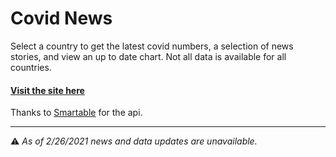 # Covid News

Select a country to get the latest covid numbers, a selection of news stories, and view an up to date chart.  Not all data is available for all countries. 

#### [Visit the site here](https://worldcovidinfo.web.app)

Thanks to [Smartable](https://rapidapi.com/SmartableAI/api/coronavirus-smartable) for the api.

---

:warning:  *As of 2/26/2021 news and data updates are unavailable.*

